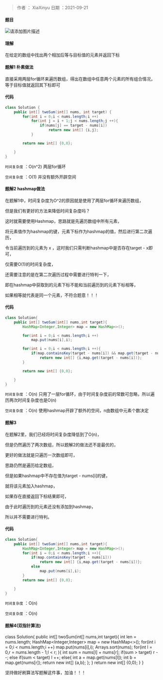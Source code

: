 >作者 ： XiaXinyu
>日期 ：2021-09-21

#### 题目
![请添加图片描述](https://img-blog.csdnimg.cn/c22ffb8b672148c48f039ce81494b78e.png?x-oss-process=image/watermark,type_ZHJvaWRzYW5zZmFsbGJhY2s,shadow_50,text_Q1NETiBAWGlhIFhpbnl1,size_20,color_FFFFFF,t_70,g_se,x_16)


#### 理解
在给定的数组中找出两个相加后等与目标值的元素并返回下标



#### 题解1 朴素做法

直接采用两层for循环来遍历数组，得出在数组中任意两个元素的所有组合情况，等于目标值就返回其下标即可

#### 代码

```java
class Solution {
    public int[] twoSum(int[] nums, int target) {
        for(int i = 0;i < nums.length;i ++)
            for(int j = i + 1;j < nums.length;j ++){
                if(nums[j] == target - nums[i])
                    return new int[] {i,j};
            }

        return new int[] {0,0};

    }
}

```

`时间复杂度` ：O(n^2) 两层for循环

`空间复杂度` ：O(1) 并没有额外开辟空间



#### 题解2 hashmap做法

在题解1中，时间复杂度为O^2的原因就是使用了两层for循环来遍历数组，

但是我们有更好的方法来降低时间复杂度吗？

这时就需要使用Hashmap，思路就是先遍历数组中所有元素，

将元素值作为hashmap的键，元素下标作为hashmap的值，然后进行第二次遍历，

令当前遍历到的元素为 x ，这时我们只需判断hashmap中是否存在target - x即可，

仅需要O(1)的时间复杂度，

还需要注意的是在第二次遍历过程中需要进行特判一下，

即在hashmap中获取到的元素下标不能和当前遍历到的元素下标相等，

如果相等就代表是同一个元素，不符合题意！！！



#### 代码

```java
class Solution{
    public int[] twoSum(int[] nums,int target){
        HashMap<Integer,Integer> map = new HashMap<>();

        for(int i = 0;i < nums.length;i ++)
            map.put(nums[i],i);

        for(int i = 0;i < nums.length;i ++){
            if(map.containsKey(target - nums[i]) && map.get(target - nums[i]) != i)
                return new int[] {i,map.get(target - nums[i])};
        }

        return new int[] {0,0};

    }
}
```

`时间复杂度` ：O(n) 只用了一层for循环，由于时间复杂度前的常数可忽略，所以遍历两次时间复杂度也是O(n)

`空间复杂度` ：O(n) 使用hashmap开辟了额外的空间，n由数组中元素个数决定



#### 题解3

在题解2里，我们已经将时间复杂度降低到了O(n)，

但是仍然遍历了两次数组，所以题解2的做法还不是最优的，

更好的做法就是只遍历一次数组即可，

思路仍然是遍历给定数组，

但是如果hashmap中不存在值为target - nums[i]的键，

就将该元素加入hashmap，

如果存在直接返回下标结果即可，

由于此时遍历到的元素还没有添加到hashmap，

所以并不需要进行特判。



#### 代码

```java
class Solution{
    public int[] twoSum(int[] nums,int target){
        HashMap<Integer,Integer> map = new HashMap<>();
        for(int i = 0;i < nums.length;i ++){
            if(map.containsKey(target - nums[i]))
                return new int[] {i,map.get(target - nums[i])};
            else
                map.put(nums[i],i);
        }
        return new int[] {0,0};

    }
}
```



`时间复杂度` ：O(n) 

`空间复杂度` ：O(n)

#### 题解4(双指针算法)

class Solution{
    public int[] twoSum(int[] nums,int target){
        int len = nums.length;
        HashMap<Integer,Integer> map = new HashMap<>();
        for(int i = 0;i < nums.length;i ++)
            map.put(nums[i],i);
        Arrays.sort(nums);
        for(int l = 0,r = nums.length - 1;l < r; ){
            int sum = nums[l] + nums[r];
            if(sum > target) r --;
            else if(sum < target) l ++;
            else{
                int a = map.get(nums[l]);
                int b = map.get(nums[r]);
                return new int[] {a,b};
            };
        }
        return new int[] {0,0};
    }
}


坚持做好刷算法写题解这件事，加油！！！
